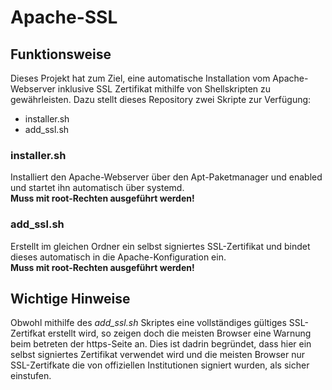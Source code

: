 # Apache-SSL
## Funktionsweise
Dieses Projekt hat zum Ziel, eine automatische Installation vom Apache-Webserver inklusive SSL Zertifikat mithilfe von Shellskripten zu gewährleisten.
Dazu stellt dieses Repository zwei Skripte zur Verfügung:
* installer.sh
* add_ssl.sh
### installer.sh
Installiert den Apache-Webserver über den Apt-Paketmanager und enabled und startet ihn automatisch über systemd. \
**Muss mit root-Rechten ausgeführt werden!**
### add_ssl.sh
Erstellt im gleichen Ordner ein selbst signiertes SSL-Zertifikat und bindet dieses automatisch in die Apache-Konfiguration ein. \
**Muss mit root-Rechten ausgeführt werden!**
## Wichtige Hinweise
Obwohl mithilfe des *add_ssl.sh* Skriptes eine vollständiges gültiges SSL-Zertifkat erstellt wird, so zeigen doch die meisten
Browser eine Warnung beim betreten der https-Seite an. Dies ist dadrin begründet, dass hier ein selbst signiertes Zertifikat verwendet wird
und die meisten Browser nur SSL-Zertifkate die von offiziellen Institutionen signiert wurden, als sicher einstufen.
